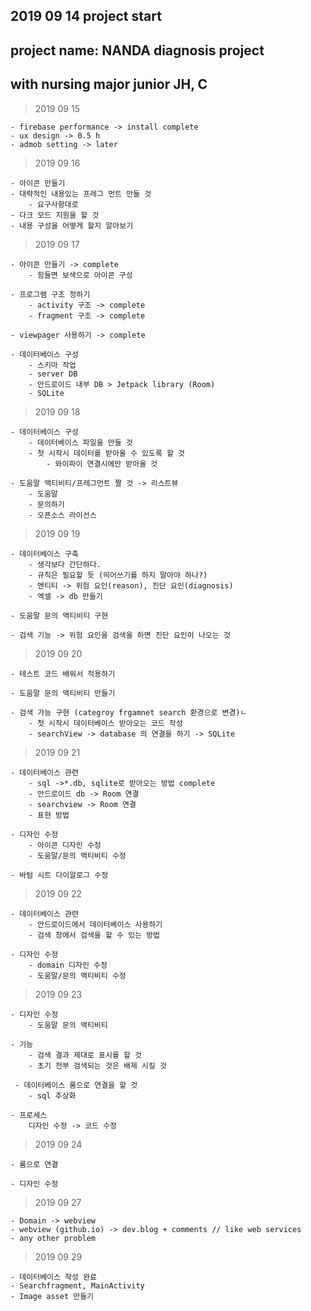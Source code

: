 ## 2019  09 14 project start

## project name: NANDA diagnosis project
## with nursing major junior JH, C

> 2019 09 15

    - firebase performance -> install complete
    - ux design -> 0.5 h
    - admob setting -> later

> 2019 09 16

    - 아이콘 만들기
    - 대략적인 내용있는 프레그 먼트 만들 것
        - 요구사항대로 
    - 다크 모드 지원을 할 것
    - 내용 구성을 어떻게 할지 알아보기
    
> 2019 09 17     
    
    - 아이콘 만들기 -> complete
        - 힘들면 보색으로 아이콘 구성
    
    - 프로그램 구조 정하기
        - activity 구조 -> complete
        - fragment 구조 -> complete
    
    - viewpager 사용하기 -> complete
        
    - 데이터베이스 구성
        - 스키마 작업 
        - server DB
        - 안드로이드 내부 DB > Jetpack library (Room)
        - SQLite
        
> 2019 09 18
    
    - 데이터베이스 구성
        - 데이터베이스 파일을 만들 것
        - 첫 시작시 데이터를 받아올 수 있도록 할 것
            - 와이파이 연결시에만 받아올 것
         
    - 도움말 액티비티/프레그먼트 짤 것 -> 리스트뷰
        - 도움말
        - 문의하기
        - 오픈소스 라이선스
        
> 2019 09 19

    - 데이터베이스 구축
        - 생각보다 간단하다.
        - 규칙은 필요할 듯 (띄어쓰기를 하지 말아야 하나?)
        - 엔티티 -> 위험 요인(reason), 진단 요인(diagnosis)
        - 엑셀 -> db 만들기
    
    - 도움말 문의 액티비티 구현      
    
    - 검색 기능 -> 위험 요인을 검색을 하면 진단 요인이 나오는 것


> 2019 09 20

    - 테스트 코드 배워서 적용하기

    - 도움말 문의 액티비티 만들기

    - 검색 가능 구현 (categroy frgamnet search 환경으로 변경)ㄴ
        - 첫 시작시 데이터베이스 받아오는 코드 작성
        - searchView -> database 의 연결을 하기 -> SQLite
        
> 2019 09 21

    - 데이터베이스 관련
        - sql ->*.db, sqlite로 받아오는 방법 complete
        - 안드로이드 db -> Room 연결
        - searchview -> Room 연결
        - 표현 방법 
  
    - 디자인 수정
        - 아이콘 디자인 수정
        - 도움말/문의 액티비티 수정
        
    - 바텀 시트 다이알로그 수정
    
> 2019 09 22
    
    - 데이터베이스 관련
        - 안드로이드에서 데이터베이스 사용하기
        - 검색 창에서 검색을 할 수 있는 방법
        
    - 디자인 수정
        - domain 디자인 수정
        - 도움말/문의 액티비티 수정
        
> 2019 09 23

    - 디자인 수정 
        - 도움말 문의 액티비티
        
    - 기능
        - 검색 결과 제대로 표시를 할 것
        - 초기 전부 검색되는 것은 배제 시킬 것
        
     - 데이터베이스 룸으로 연결을 할 것
        - sql 추상화
        
    - 프로세스
        디자인 수정 -> 코드 수정
        
> 2019 09 24

    - 룸으로 연결
    
    - 디자인 수정
    
> 2019 09 27

    - Domain -> webview
    - webview (github.io) -> dev.blog + comments // like web services
    - any other problem
    
> 2019 09 29

    - 데이터베이스 작성 완료
    - Searchfragment, MainActivity
    - Image asset 만들기 
    
    
    
